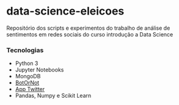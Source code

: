 # data-science-eleicoes
Repositório dos scripts e experimentos do trabalho de análise de sentimentos em redes sociais do curso introdução a Data Science

### Tecnologias
* Python 3
* Jupyter Notebooks
* MongoDB
* [BotOrNot](https://botometer.iuni.iu.edu/#!/)
* [App Twitter](https://apps.twitter.com/)
* Pandas, Numpy e Scikit Learn
